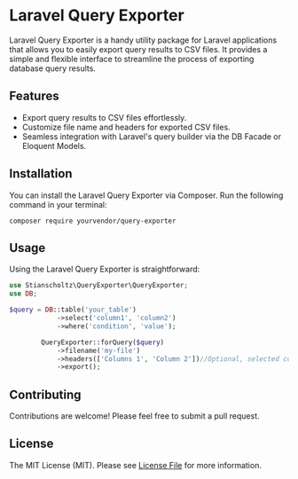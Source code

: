 # Laravel Query Exporter

Laravel Query Exporter is a handy utility package for Laravel applications that allows you to easily export query results to CSV files. It provides a simple and flexible interface to streamline the process of exporting database query results.

## Features

- Export query results to CSV files effortlessly.
- Customize file name and headers for exported CSV files.
- Seamless integration with Laravel's query builder via the DB Facade or Eloquent Models.

## Installation

You can install the Laravel Query Exporter via Composer. Run the following command in your terminal:

```
composer require yourvendor/query-exporter
```

## Usage

Using the Laravel Query Exporter is straightforward:

```php
use Stianscholtz\QueryExporter\QueryExporter;
use DB;

$query = DB::table('your_table')
            ->select('column1', 'column2')
            ->where('condition', 'value');

        QueryExporter::forQuery($query)
            ->filename('my-file')
            ->headers(['Columns 1', 'Column 2'])//Optional, selected columns in query will be used as default headers.
            ->export();
```

## Contributing
Contributions are welcome! Please feel free to submit a pull request.

## License
The MIT License (MIT). Please see [License File](LICENSE.md) for more information.